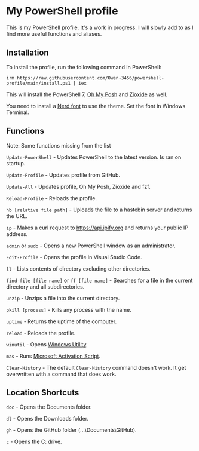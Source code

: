 # My PowerShell profile

This is my PowerShell profile. It's a work in progress. I will slowly add to as I find more useful functions and aliases.

## Installation

To install the profile, run the following command in PowerShell:

```
irm https://raw.githubusercontent.com/Owen-3456/powershell-profile/main/install.ps1 | iex
```

This will install the PowerShell 7, [Oh My Posh](https://ohmyposh.dev/) and [Zioxide](https://github.com/ajeetdsouza/zoxide) as well.

You need to install a [Nerd font](https://www.nerdfonts.com/) to use the theme. Set the font in Windows Terminal.

## Functions

Note: Some functions missing from the list

`Update-PowerShell` - Updates PowerShell to the latest version. Is ran on startup.

`Update-Profile` - Updates profile from GitHub.

`Update-All` - Updates profile, Oh My Posh, Zioxide and fzf.

`Reload-Profile` - Reloads the profile.

`hb [relative file path]` - Uploads the file to a hastebin server and returns the URL.

`ip` - Makes a curl request to https://api.ipify.org and returns your public IP address.

`admin` or `sudo` - Opens a new PowerShell window as an administrator.

`Edit-Profile` - Opens the profile in Visual Studio Code.

`ll` - Lists contents of directory excluding other directories.

`find-file [file name]` or `ff [file name]` - Searches for a file in the current directory and all subdirectories.

`unzip` - Unzips a file into the current directory.

`pkill [process]` - Kills any process with the name.

`uptime` - Returns the uptime of the computer.

`reload` - Reloads the profile.

`winutil` - Opens [Windows Utility](https://github.com/ChrisTitusTech/winutil).

`mas` - Runs [Microsoft Activation Script](https://github.com/massgravel/Microsoft-Activation-Scripts).

`Clear-History` - The default `Clear-History` command doesn't work. It get overwritten with a command that does work.

## Location Shortcuts

`doc` - Opens the Documents folder.

`dl` - Opens the Downloads folder.

`gh` - Opens the GitHub folder (...\Documents\GitHub).

`c` - Opens the C: drive.
